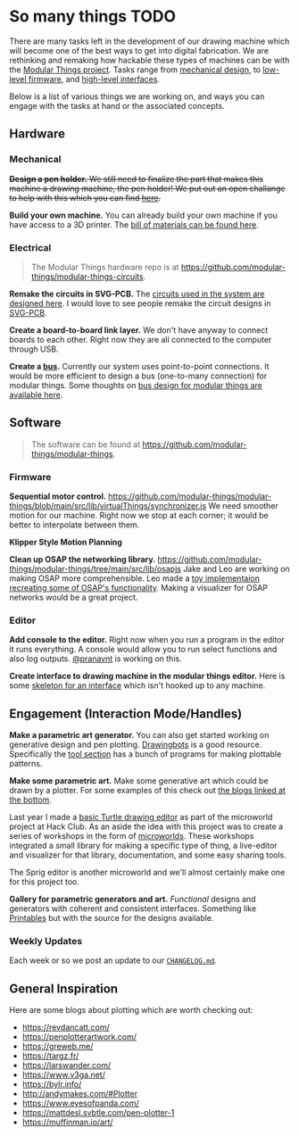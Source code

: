 # So many things TODO

There are many tasks left in the development of our drawing machine which will become one of the best ways to get into digital fabrication. We are rethinking and remaking how hackable these types of machines can be with the [Modular Things project](https://github.com/modular-things/modular-things). Tasks range from [mechanical design](#mechanical), to [low-level firmware](#firmware), and [high-level interfaces](#editor).

Below is a list of various things we are working on, and ways you can engage with the tasks at hand or the associated concepts.

## Hardware

### Mechanical

~~**Design a pen holder.**
We still need to finalize the part that makes this machine a drawing machine, the pen holder!
We put out an open challange to help with this which you can find [here](https://gist.github.com/exu3/e5c1469467667c8790b3f5bda7172f39).~~

**Build your own machine.**
You can already build your own machine if you have access to a 3D printer.
The [bill of materials can be found here](https://github.com/hackclub/drawing-thing/tree/main/drawing-thing-v2).

### Electrical

> The Modular Things hardware repo is at https://github.com/modular-things/modular-things-circuits.

**Remake the circuits in SVG-PCB.**
The [circuits used in the system are designed here](https://github.com/modular-things/modular-things-circuits).
I would love to see people remake the circuit designs in [SVG-PCB](https://leomcelroy.com/svg-pcb-website/#/home).

**Create a board-to-board link layer.**
We don't have anyway to connect boards to each other. Right now they are all connected to the computer through USB.

**Create a [bus](<https://en.wikipedia.org/wiki/Bus_(computing)>).**
Currently our system uses point-to-point connections.
It would be more efficient to design a bus (one-to-many connection) for modular things.
Some thoughts on [bus design for modular things are available here](https://github.com/modular-things/modular-bus).

## Software

> The software can be found at https://github.com/modular-things/modular-things.

### Firmware

**Sequential motor control.**
https://github.com/modular-things/modular-things/blob/main/src/lib/virtualThings/synchronizer.js
We need smoother motion for our machine.
Right now we stop at each corner; it would be better to interpolate between them.

**Klipper Style Motion Planning**

**Clean up OSAP the networking library.**
https://github.com/modular-things/modular-things/tree/main/src/lib/osapjs
Jake and Leo are working on making OSAP more comprehensible.
Leo made a [toy implementaion recreating some of OSAP's functionality](https://github.com/modular-things/nosap).
Making a visualizer for OSAP networks would be a great project.

### Editor

**Add console to the editor.**
Right now when you run a program in the editor it runs everything.
A console would allow you to run select functions and also log outputs.
[@pranavnt](https://github.com/pranavnt) is working on this.

**Create interface to drawing machine in the modular things editor.**
Here is some [skeleton for an interface](https://github.com/modular-things/modular-things/blob/main/examples/machine-interface.js) which isn't hooked up to any machine.

## Engagement (Interaction Mode/Handles)

**Make a parametric art generator.**
You can also get started working on generative design and pen plotting.
[Drawingbots](https://drawingbots.net/) is a good resource.
Specifically the [tool section](https://drawingbots.net/knowledge/tools) has a bunch of programs for making plottable patterns.

**Make some parametric art.**
Make some generative art which could be drawn by a plotter. For some examples of this check out [the blogs linked at the bottom](#general-inspiration).

Last year I made a [basic Turtle drawing editor](https://microworlds.hackclub.dev/?file=turtle) as part of the microworld project at Hack Club. As an aside the idea with this project was to create a series of workshops in the form of [microworlds](<https://en.wikipedia.org/wiki/Mindstorms_(book)>). These workshops integrated a small library for making a specific type of thing, a live-editor and visualizer for that library, documentation, and some easy sharing tools.

The Sprig editor is another microworld and we'll almost certainly make one for this project too.

**Gallery for parametric generators and art.**
_Functional_ designs and generators with coherent and consistent interfaces.
Something like [Printables](https://printables.com) but with the source for the designs available.

### Weekly Updates

Each week or so we post an update to our [`CHANGELOG.md`](./CHANGELOG.md).

## General Inspiration

Here are some blogs about plotting which are worth checking out:

- https://revdancatt.com/
- https://penplotterartwork.com/
- https://greweb.me/
- https://targz.fr/
- https://larswander.com/
- https://www.v3ga.net/
- https://bylr.info/
- http://andymakes.com/#Plotter
- https://www.eyesofpanda.com/
- https://mattdesl.svbtle.com/pen-plotter-1
- https://muffinman.io/art/
